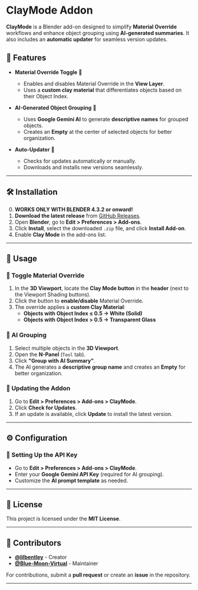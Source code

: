 # ClayMode Addon

**ClayMode** is a Blender add-on designed to simplify **Material Override** workflows and enhance object grouping using **AI-generated summaries**. It also includes an **automatic updater** for seamless version updates.

## **📌 Features**
- **Material Override Toggle** 🎨
  - Enables and disables Material Override in the **View Layer**.
  - Uses a **custom clay material** that differentiates objects based on their Object Index.

- **AI-Generated Object Grouping** 🧠
  - Uses **Google Gemini AI** to generate **descriptive names** for grouped objects.
  - Creates an **Empty** at the center of selected objects for better organization.

- **Auto-Updater** 🚀
  - Checks for updates automatically or manually.
  - Downloads and installs new versions seamlessly.

---

## **🛠️ Installation**
0. **WORKS ONLY WITH BLENDER 4.3.2 or onward!**
1. **Download the latest release** from [GitHub Releases](https://github.com/lilbentley/clay_mode/releases).
2. Open **Blender**, go to **Edit > Preferences > Add-ons**.
3. Click **Install**, select the downloaded `.zip` file, and click **Install Add-on**.
4. Enable **Clay Mode** in the add-ons list.

---

## **📖 Usage**

### **🔘 Toggle Material Override**
1. In the **3D Viewport**, locate the **Clay Mode button** in the **header** (next to the Viewport Shading buttons).
2. Click the button to **enable/disable** Material Override.
3. The override applies a **custom Clay Material**:
   - **Objects with Object Index ≤ 0.5 → White (Solid)**
   - **Objects with Object Index > 0.5 → Transparent Glass**
   
### **🧠 AI Grouping**
1. Select multiple objects in the **3D Viewport**.
2. Open the **N-Panel** (`Tool` tab).
3. Click **"Group with AI Summary"**.
4. The AI generates a **descriptive group name** and creates an **Empty** for better organization.

### **🔄 Updating the Addon**
1. Go to **Edit > Preferences > Add-ons > ClayMode**.
2. Click **Check for Updates**.
3. If an update is available, click **Update** to install the latest version.

---

## **⚙️ Configuration**
### **🔑 Setting Up the API Key**
- Go to **Edit > Preferences > Add-ons > ClayMode**.
- Enter your **Google Gemini API Key** (required for AI grouping).
- Customize the **AI prompt template** as needed.

---

## **📜 License**
This project is licensed under the **MIT License**.

---

## **📣 Contributors**
- **[@lilbentley](https://github.com/lilbentley)** - Creator
- **[@Blue-Moon-Virtual](https://github.com/Blue-Moon-Virtual)** - Maintainer

For contributions, submit a **pull request** or create an **issue** in the repository.

---
